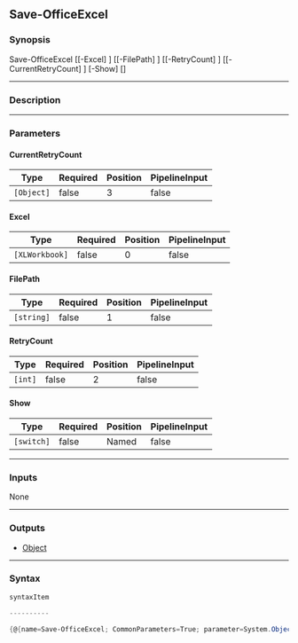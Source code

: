 Save-OfficeExcel
----------------

### Synopsis

Save-OfficeExcel [[-Excel] <XLWorkbook>] [[-FilePath] <string>] [[-RetryCount] <int>] [[-CurrentRetryCount] <Object>] [-Show] [<CommonParameters>]

---

### Description

---

### Parameters
#### **CurrentRetryCount**

|Type      |Required|Position|PipelineInput|
|----------|--------|--------|-------------|
|`[Object]`|false   |3       |false        |

#### **Excel**

|Type          |Required|Position|PipelineInput|
|--------------|--------|--------|-------------|
|`[XLWorkbook]`|false   |0       |false        |

#### **FilePath**

|Type      |Required|Position|PipelineInput|
|----------|--------|--------|-------------|
|`[string]`|false   |1       |false        |

#### **RetryCount**

|Type   |Required|Position|PipelineInput|
|-------|--------|--------|-------------|
|`[int]`|false   |2       |false        |

#### **Show**

|Type      |Required|Position|PipelineInput|
|----------|--------|--------|-------------|
|`[switch]`|false   |Named   |false        |

---

### Inputs
None

---

### Outputs
* [Object](https://learn.microsoft.com/en-us/dotnet/api/System.Object)

---

### Syntax
```PowerShell
syntaxItem
```
```PowerShell
----------
```
```PowerShell
{@{name=Save-OfficeExcel; CommonParameters=True; parameter=System.Object[]}}
```
